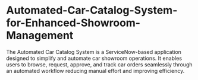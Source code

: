 # Automated-Car-Catalog-System-for-Enhanced-Showroom-Management
The Automated Car Catalog System is a ServiceNow-based application designed to simplify and automate car showroom operations. It enables users to browse, request, approve, and track car orders seamlessly through an automated workflow reducing manual effort and improving efficiency.
